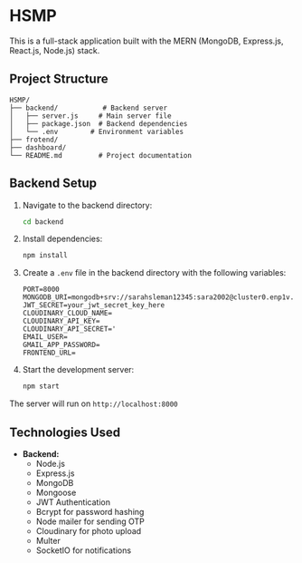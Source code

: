 # HSMP
This is a full-stack application built with the MERN (MongoDB, Express.js, React.js, Node.js) stack.

## Project Structure

```
HSMP/
├── backend/           # Backend server
│   ├── server.js     # Main server file
│   ├── package.json  # Backend dependencies
│   └── .env        # Environment variables
├── frotend/
├── dashboard/ 
└── README.md         # Project documentation
```

## Backend Setup

1. Navigate to the backend directory:
   ```bash
   cd backend
   ```

2. Install dependencies:
   ```bash
   npm install
   ```

3. Create a `.env` file in the backend directory with the following variables:
   ```
   PORT=8000
   MONGODB_URI=mongodb+srv://sarahsleman12345:sara2002@cluster0.enp1v.mongodb.net/
   JWT_SECRET=your_jwt_secret_key_here
   CLOUDINARY_CLOUD_NAME=
   CLOUDINARY_API_KEY=
   CLOUDINARY_API_SECRET='
   EMAIL_USER=
   GMAIL_APP_PASSWORD=
   FRONTEND_URL=
   ```

4. Start the development server:
   ```bash
   npm start
   ```

The server will run on `http://localhost:8000`

## Technologies Used

- **Backend:**
  - Node.js
  - Express.js
  - MongoDB
  - Mongoose
  - JWT Authentication
  - Bcrypt for password hashing
  - Node mailer for sending OTP
  - Cloudinary for photo upload
  - Multer
  - SocketIO for notifications

